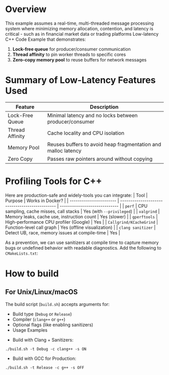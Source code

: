 # Overview

This example assumes a real-time, multi-threaded message processing system where minimizing memory allocation, contention, and latency is critical - such as in financial market data or trading platforms
Low-latency C++ Code Example that demonstrates:

1. **Lock-free queue** for producer/consumer communication
2. **Thread affinity** to pin worker threads to specific cores
3. **Zero-copy memory pool** to reuse buffers for network messages

# Summary of Low-Latency Features Used

| Feature         | Description                                                   |
| --------------- | ------------------------------------------------------------- |
| Lock-Free Queue | Minimal latency and no locks between producer/consumer        |
| Thread Affinity | Cache locality and CPU isolation                              |
| Memory Pool     | Reuses buffers to avoid heap fragmentation and malloc latency |
| Zero Copy       | Passes raw pointers around without copying                    |

# Profiling Tools for C++

Here are production-safe and widely-tools you can integrate:
| Tool | Purpose | Works in Docker? |
| ----------------------- | ---------------------------------------------- | ----------------------------- |
| `perf` | CPU sampling, cache misses, call stacks | Yes (with `--privileged`) |
| `valgrind` | Memory leaks, cache use, instruction count | Yes (slower) |
| `gperftools` | High-performance CPU profiler (Google) | Yes |
| `Callgrind/KCacheGrind` | Function-level call graph | Yes (offline visualization) |
| `clang sanitizer` | Detect UB, race, memory issues at compile-time | Yes |

As a prevention, we can use sanitizers at compile time to capture memory bugs or undefined behavior with readable diagnostics. Add the following to `CMakeLists.txt`:

# How to build

## For Unix/Linux/macOS

The build script (`build.sh`) accepts arguments for:

- Build type (`Debug` or `Release`)
- Compiler (`clang++` or `g++`)
- Optional flags (like enabling sanitizers)
- Usage Examples

* Build with Clang + Sanitizers:

```
./build.sh -t Debug -c clang++ -s ON
```

- Build with GCC for Production:

```
./build.sh -t Release -c g++ -s OFF
```
